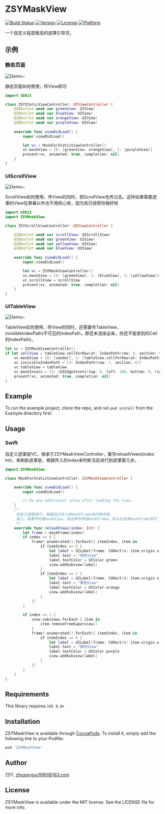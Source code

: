 # ZSYMaskView
[![Build Status](https://travis-ci.org/zhusongyu/ZSYMaskView.svg?branch=master)](https://travis-ci.org/zhusongyu/ZSYMaskView)
[![Version](https://img.shields.io/cocoapods/v/ZSYMaskView.svg?style=flat)](https://cocoapods.org/pods/ZSYMaskView)
[![License](https://img.shields.io/cocoapods/l/ZSYMaskView.svg?style=flat)](https://cocoapods.org/pods/ZSYMaskView)
[![Platform](https://img.shields.io/cocoapods/p/ZSYMaskView.svg?style=flat)](https://cocoapods.org/pods/ZSYMaskView)

一个自定义程度极高的遮罩引导页。


## 示例

### 静态页面
![Demo~](https://raw.githubusercontent.com/zhusongyu/ZSYMaskView/master/Example/images/staticview.gif)

静态页面如何使用，传View即可
```swift
import UIKit

class ZSYStaticViewController: UIViewController {
    @IBOutlet weak var greenView: UIView!
    @IBOutlet weak var blueView: UIView!
    @IBOutlet weak var orangeView: UIView!
    @IBOutlet weak var purpleView: UIView!
    
    override func viewDidLoad() {
        super.viewDidLoad()

        let vc = MaskForStaticViewController()
        vc.maskView = [0: [greenView, orangeView], 1: [purpleView]]
        present(vc, animated: true, completion: nil)
    }
}

```

### UIScrollView
![Demo~](https://raw.githubusercontent.com/zhusongyu/ZSYMaskView/master/Example/images/scrollview.gif)

ScrollView如何使用，传View的同时，把ScrollView也传过去。这样如果需要遮罩的View在屏幕以外也不用担心啦，因为库已经帮你做好啦
```swift
import UIKit
import ZSYMaskView

class ZSYScrollViewController: UIViewController {

    @IBOutlet weak var scrollView: UIScrollView!
    @IBOutlet weak var greenView: UIView!
    @IBOutlet weak var yellowView: UIView!
    @IBOutlet weak var blueView: UIView!
    
    override func viewDidLoad() {
        super.viewDidLoad()

        let vc = ZSYMaskViewController()
        vc.maskView = [0: [greenView], 1: [blueView], 2: [yellowView]]
        vc.scrollView = scrollView
        present(vc, animated: true, completion: nil)
    }
}

```

### UITableView
![Demo~](https://raw.githubusercontent.com/zhusongyu/ZSYMaskView/master/Example/images/tableview.gif)

TableView如何使用，传View的同时，还需要传TableView、invisibleIndexPath(不可见的IndexPath，即还未渲染出来，你还不能拿到的Cell的IndexPath)，
```swift
let vc = ZSYMaskViewController()
if let cellView = tableView.cellForRow(at: IndexPath(row: 3, section: 0)) as? CustomTableViewCell {
    vc.maskView = [0: [sender], 1: [tableView.cellForRow(at: IndexPath(row: 1, section: 0))!], 2: [cellView.cellView2]]
    vc.invisibleIndexPath = [3: IndexPath(row: 7, section: 0)]
    vc.tableView = tableView
    vc.maskInsets = [3: [UIEdgeInsets(top: 0, left: 100, bottom: 0, right: 100)]]
    present(vc, animated: true, completion: nil)
}

```

## Example

To run the example project, clone the repo, and run `pod install` from the Example directory first.

## Usage

### Swift

自定义遮罩层VC，继承于ZSYMaskViewController，重写reloadViews(index: Int)，来刷新遮罩层，根据传入的index来判断当前进行到遮罩第几步。
```swift
import ZSYMaskView

class MaskForStaticViewController: ZSYMaskViewController {

    override func viewDidLoad() {
        super.viewDidLoad()

        // Do any additional setup after loading the view.
    }
    /*
     自定义遮罩层VC，根据自己传入的maskFrame来约束布局，
     放心，如果传的是maskView，库会帮你转成maskFrame，所以此处用maskFrame即可
     */
    override func reloadViews(index: Int) {
        let frame = maskFrame[index]
        if index == 0 {
            frame?.enumerated().forEach({ itemIndex, item in
                if itemIndex == 0 {
                    let label = UILabel(frame: CGRect(x: item.origin.x + 20, y: item.origin.y + 210, width: 100, height: 20))
                    label.text = "绿色View"
                    label.textColor = UIColor.green
                    view.addSubview(label)
                }
                if itemIndex == 1 {
                    let label = UILabel(frame: CGRect(x: item.origin.x, y: item.origin.y + 150, width: 100, height: 20))
                    label.text = "黄色View"
                    label.textColor = UIColor.orange
                    view.addSubview(label)
                }
            })
        }
        
        if index == 1 {
            view.subviews.forEach { item in
                item.removeFromSuperview()
            }
            frame?.enumerated().forEach({ itemIndex, item in
                if itemIndex == 0 {
                    let label = UILabel(frame: CGRect(x: item.origin.x + 30, y: item.origin.y + 150, width: 100, height: 20))
                    label.text = "紫色View"
                    label.textColor = UIColor.purple
                    view.addSubview(label)
                }
            })
        }
    }
}


```

## Requirements

This library requires `iOS 8.0+`

## Installation

ZSYMaskView is available through [CocoaPods](https://cocoapods.org). To install
it, simply add the following line to your Podfile:

```ruby
pod 'ZSYMaskView'
```

## Author

ZSY, zhusongyu1990@163.com

## License

ZSYMaskView is available under the MIT license. See the LICENSE file for more info.